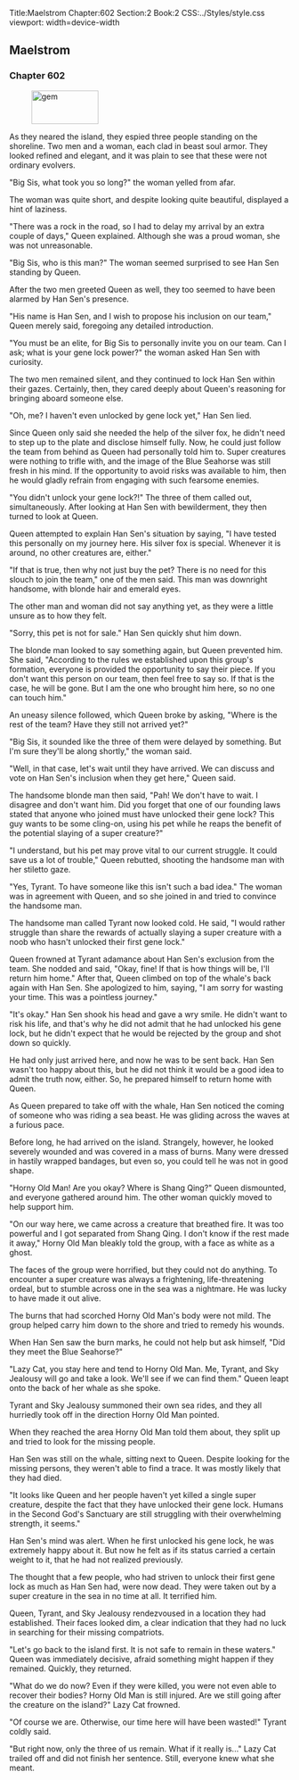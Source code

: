 Title:Maelstrom 
Chapter:602 
Section:2 
Book:2 
CSS:../Styles/style.css 
viewport: width=device-width
  
## Maelstrom
### Chapter 602 
<figure>
	<img src="../Images/gem.gif" alt="gem" id="gem" width="120" height="60" />
</figure>
  

  
  As they neared the island, they espied three people standing on the shoreline. Two men and a woman, each clad in beast soul armor. They looked refined and elegant, and it was plain to see that these were not ordinary evolvers.

"Big Sis, what took you so long?" the woman yelled from afar.

The woman was quite short, and despite looking quite beautiful, displayed a hint of laziness.

"There was a rock in the road, so I had to delay my arrival by an extra couple of days," Queen explained. Although she was a proud woman, she was not unreasonable.

"Big Sis, who is this man?" The woman seemed surprised to see Han Sen standing by Queen.

After the two men greeted Queen as well, they too seemed to have been alarmed by Han Sen's presence.

"His name is Han Sen, and I wish to propose his inclusion on our team," Queen merely said, foregoing any detailed introduction.

"You must be an elite, for Big Sis to personally invite you on our team. Can I ask; what is your gene lock power?" the woman asked Han Sen with curiosity.

The two men remained silent, and they continued to lock Han Sen within their gazes. Certainly, then, they cared deeply about Queen's reasoning for bringing aboard someone else.

"Oh, me? I haven't even unlocked by gene lock yet," Han Sen lied.

Since Queen only said she needed the help of the silver fox, he didn't need to step up to the plate and disclose himself fully. Now, he could just follow the team from behind as Queen had personally told him to. Super creatures were nothing to trifle with, and the image of the Blue Seahorse was still fresh in his mind. If the opportunity to avoid risks was available to him, then he would gladly refrain from engaging with such fearsome enemies.

"You didn't unlock your gene lock?!" The three of them called out, simultaneously. After looking at Han Sen with bewilderment, they then turned to look at Queen.

Queen attempted to explain Han Sen's situation by saying, "I have tested this personally on my journey here. His silver fox is special. Whenever it is around, no other creatures are, either."

"If that is true, then why not just buy the pet? There is no need for this slouch to join the team," one of the men said. This man was downright handsome, with blonde hair and emerald eyes.

The other man and woman did not say anything yet, as they were a little unsure as to how they felt.

"Sorry, this pet is not for sale." Han Sen quickly shut him down.

The blonde man looked to say something again, but Queen prevented him. She said, "According to the rules we established upon this group's formation, everyone is provided the opportunity to say their piece. If you don't want this person on our team, then feel free to say so. If that is the case, he will be gone. But I am the one who brought him here, so no one can touch him."

An uneasy silence followed, which Queen broke by asking, "Where is the rest of the team? Have they still not arrived yet?"

"Big Sis, it sounded like the three of them were delayed by something. But I'm sure they'll be along shortly," the woman said.

"Well, in that case, let's wait until they have arrived. We can discuss and vote on Han Sen's inclusion when they get here," Queen said.

The handsome blonde man then said, "Pah! We don't have to wait. I disagree and don't want him. Did you forget that one of our founding laws stated that anyone who joined must have unlocked their gene lock? This guy wants to be some cling-on, using his pet while he reaps the benefit of the potential slaying of a super creature?"

"I understand, but his pet may prove vital to our current struggle. It could save us a lot of trouble," Queen rebutted, shooting the handsome man with her stiletto gaze.

"Yes, Tyrant. To have someone like this isn't such a bad idea." The woman was in agreement with Queen, and so she joined in and tried to convince the handsome man.

The handsome man called Tyrant now looked cold. He said, "I would rather struggle than share the rewards of actually slaying a super creature with a noob who hasn't unlocked their first gene lock."

Queen frowned at Tyrant adamance about Han Sen's exclusion from the team. She nodded and said, "Okay, fine! If that is how things will be, I'll return him home." After that, Queen climbed on top of the whale's back again with Han Sen. She apologized to him, saying, "I am sorry for wasting your time. This was a pointless journey."

"It's okay." Han Sen shook his head and gave a wry smile. He didn't want to risk his life, and that's why he did not admit that he had unlocked his gene lock, but he didn't expect that he would be rejected by the group and shot down so quickly.

He had only just arrived here, and now he was to be sent back. Han Sen wasn't too happy about this, but he did not think it would be a good idea to admit the truth now, either. So, he prepared himself to return home with Queen.

As Queen prepared to take off with the whale, Han Sen noticed the coming of someone who was riding a sea beast. He was gliding across the waves at a furious pace.

Before long, he had arrived on the island. Strangely, however, he looked severely wounded and was covered in a mass of burns. Many were dressed in hastily wrapped bandages, but even so, you could tell he was not in good shape.

"Horny Old Man! Are you okay? Where is Shang Qing?" Queen dismounted, and everyone gathered around him. The other woman quickly moved to help support him.

"On our way here, we came across a creature that breathed fire. It was too powerful and I got separated from Shang Qing. I don't know if the rest made it away," Horny Old Man bleakly told the group, with a face as white as a ghost.

The faces of the group were horrified, but they could not do anything. To encounter a super creature was always a frightening, life-threatening ordeal, but to stumble across one in the sea was a nightmare. He was lucky to have made it out alive.

The burns that had scorched Horny Old Man's body were not mild. The group helped carry him down to the shore and tried to remedy his wounds.

When Han Sen saw the burn marks, he could not help but ask himself, "Did they meet the Blue Seahorse?"

"Lazy Cat, you stay here and tend to Horny Old Man. Me, Tyrant, and Sky Jealousy will go and take a look. We'll see if we can find them." Queen leapt onto the back of her whale as she spoke.

Tyrant and Sky Jealousy summoned their own sea rides, and they all hurriedly took off in the direction Horny Old Man pointed.

When they reached the area Horny Old Man told them about, they split up and tried to look for the missing people.

Han Sen was still on the whale, sitting next to Queen. Despite looking for the missing persons, they weren't able to find a trace. It was mostly likely that they had died.

"It looks like Queen and her people haven't yet killed a single super creature, despite the fact that they have unlocked their gene lock. Humans in the Second God's Sanctuary are still struggling with their overwhelming strength, it seems."

Han Sen's mind was alert. When he first unlocked his gene lock, he was extremely happy about it. But now he felt as if its status carried a certain weight to it, that he had not realized previously.

The thought that a few people, who had striven to unlock their first gene lock as much as Han Sen had, were now dead. They were taken out by a super creature in the sea in no time at all. It terrified him.

Queen, Tyrant, and Sky Jealousy rendezvoused in a location they had established. Their faces looked dim, a clear indication that they had no luck in searching for their missing compatriots.

"Let's go back to the island first. It is not safe to remain in these waters." Queen was immediately decisive, afraid something might happen if they remained. Quickly, they returned.

"What do we do now? Even if they were killed, you were not even able to recover their bodies? Horny Old Man is still injured. Are we still going after the creature on the island?" Lazy Cat frowned.

"Of course we are. Otherwise, our time here will have been wasted!" Tyrant coldly said.

"But right now, only the three of us remain. What if it really is..." Lazy Cat trailed off and did not finish her sentence. Still, everyone knew what she meant.

